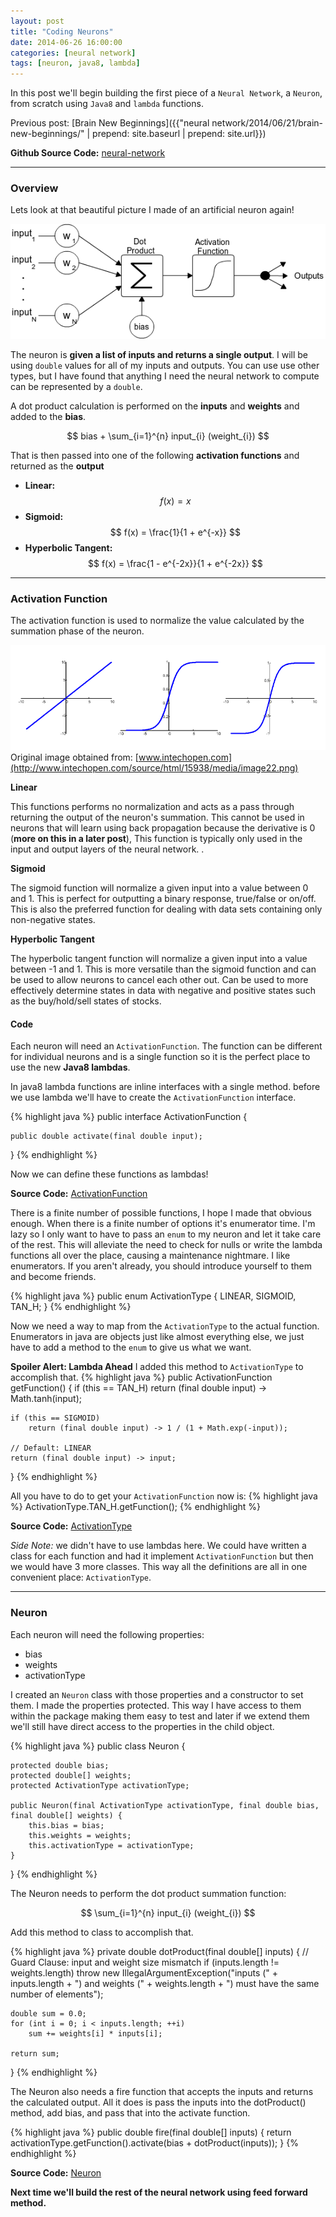 ```yaml
---
layout: post
title: "Coding Neurons"
date: 2014-06-26 16:00:00
categories: [neural network]
tags: [neuron, java8, lambda]
---
```


In this post we'll begin building the first piece of a `Neural Network`, a `Neuron`, 
from scratch using `Java8` and `lambda` functions.

Previous post: [Brain New Beginnings]({{"neural network/2014/06/21/brain-new-beginnings/" | prepend: site.baseurl | prepend: site.url}})

**Github Source Code:** <a href="https://github.com/cluttered-code/neural-network" target="_blank">neural-network</a>

---

### Overview

Lets look at that beautiful picture I made of an artificial neuron again!

![Artificial Neuron](/images/artificial-neuron.png)

The neuron is **given a list of inputs and returns a single output**. 
I will be using `double` values for all of my inputs and outputs. 
You can use use other types, but I have found that anything I need 
the neural network to compute can be represented by a `double`.

A dot product calculation is performed on the **inputs** and **weights** and added to the **bias**.

$$ bias + \sum_{i=1}^{n} input_{i} (weight_{i}) $$

That is then passed into one of the following **activation functions** and returned as the **output**

  * **Linear:** $$ f(x) = x $$
  * **Sigmoid:** $$ f(x) = \frac{1}{1 + e^{-x}} $$
  * **Hyperbolic Tangent:** $$ f(x) = \frac{1 - e^{-2x}}{1 + e^{-2x}} $$
  
---

### Activation Function

The activation function is used to normalize the value calculated by the summation phase of the neuron.

![Graphs](/images/activation-function-graphs.png)
Original image obtained from: [www.intechopen.com](http://www.intechopen.com/source/html/15938/media/image22.png) 

**Linear**

This functions performs no normalization and acts as a pass through returning the output of the neuron's summation. 
This cannot be used in neurons that will learn using back propagation because the derivative is 0 (**more on this in a later post**), 
This function is typically only used in the input and output layers of the neural network. 
.

**Sigmoid**

The sigmoid function will normalize a given input into a value between 0 and 1. 
This is perfect for outputting a binary response, true/false or on/off. 
This is also the preferred function for dealing with data sets containing only non-negative states.

**Hyperbolic Tangent**

The hyperbolic tangent function will normalize a given input into a value between -1 and 1. 
This is more versatile than the sigmoid function and can be used to allow neurons to cancel each other out. 
Can be used to more effectively determine states in data with negative and positive states such as the buy/hold/sell states of stocks.

#### **Code**

Each neuron will need an `ActivationFunction`. 
The function can be different for individual neurons and is a single function so it is the 
perfect place to use the new **Java8 lambdas**.

In java8 lambda functions are inline interfaces with a single method. 
before we use lambda we'll have to create the `ActivationFunction` interface.

{% highlight java %}
public interface ActivationFunction {

    public double activate(final double input);
}
{% endhighlight %}

Now we can define these functions as lambdas!

**Source Code:** <a href="https://github.com/cluttered-code/neural-network/blob/master/src/main/java/com/clutteredcode/ann/activation/ActivationFunction.java" target="_blank">ActivationFunction</a>

There is a finite number of possible functions, I hope I made that obvious enough. 
When there is a finite number of options it's enumerator time. 
I'm lazy so I only want to have to pass an `enum` to my neuron and let it take care of the rest. 
This will alleviate the need to check for nulls or write the lambda functions all over the place, 
causing a maintenance nightmare. I like enumerators. 
If you aren't already, you should introduce yourself to them and become friends.

{% highlight java %}
public enum ActivationType {
    LINEAR,
    SIGMOID,
    TAN_H;
}
{% endhighlight %}

Now we need a way to map from the `ActivationType` to the actual function. Enumerators in java are 
objects just like almost everything else, we just have to add a method to the `enum` to give us what we want. 

**Spoiler Alert: Lambda Ahead** I added this method to `ActivationType` to accomplish that.
{% highlight java %}
public ActivationFunction getFunction() {
    if (this == TAN_H)
        return (final double input) -> Math.tanh(input);

    if (this == SIGMOID)
        return (final double input) -> 1 / (1 + Math.exp(-input));

    // Default: LINEAR
    return (final double input) -> input;
}
{% endhighlight %}

All you have to do to get your `ActivationFunction` now is:
{% highlight java %}
ActivationType.TAN_H.getFunction();
{% endhighlight %}

**Source Code:**  <a href="https://github.com/cluttered-code/neural-network/blob/master/src/main/java/com/clutteredcode/ann/activation/ActivationType.java" target="_blank">ActivationType</a>

*Side Note:* we didn't have to use lambdas here. We could have written a class for each function and had it 
implement `ActivationFunction` but then we would have 3 more classes. This way all the definitions 
are all in one convenient place: `ActivationType`.

---

### Neuron

Each neuron will need the following properties:

* bias
* weights
* activationType

I created an `Neuron` class with those properties and a constructor to set them. I made the properties protected. 
This way I have access to them within the package making them easy to test and later if we extend them we'll still 
have direct access to the properties in the child object.

{% highlight java %}
public class Neuron {

    protected double bias;
    protected double[] weights;
    protected ActivationType activationType;

    public Neuron(final ActivationType activationType, final double bias, final double[] weights) {
        this.bias = bias;
        this.weights = weights;
        this.activationType = activationType;
    }
}
{% endhighlight %}

The Neuron needs to perform the dot product summation function:

$$ \sum_{i=1}^{n} input_{i} (weight_{i}) $$

Add this method to class to accomplish that.

{% highlight java %}
private double dotProduct(final double[] inputs) {
    // Guard Clause: input and weight size mismatch
    if (inputs.length != weights.length)
        throw new IllegalArgumentException("inputs (" + inputs.length + ") and weights (" + weights.length + ") must have the same number of elements");

    double sum = 0.0;
    for (int i = 0; i < inputs.length; ++i)
        sum += weights[i] * inputs[i];

    return sum;
}
{% endhighlight %}

The Neuron also needs a fire function that accepts the inputs and returns the calculated output. 
All it does is pass the inputs into the dotProduct() method, add bias, and pass that into the activate function.

{% highlight java %}
public double fire(final double[] inputs) {
    return activationType.getFunction().activate(bias + dotProduct(inputs));
}
{% endhighlight %}

**Source Code:**  <a href="https://github.com/cluttered-code/neural-network/blob/master/src/main/java/com/clutteredcode/ann/Neuron.java" target="_blank">Neuron</a>

**Next time we'll build the rest of the neural network using feed forward method.**
